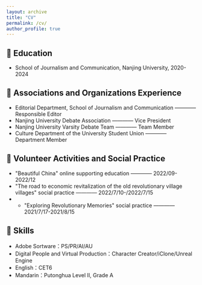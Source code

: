 ```yaml
---
layout: archive
title: "CV"
permalink: /cv/
author_profile: true
---
```



## 📕 Education
- School of Journalism and Communication, Nanjing University, 2020-2024

## 🚩 Associations and Organizations Experience
- Editorial Department, School of Journalism and Communication ———— Responsible Editor
- Nanjing University Debate Association ———— Vice President
- Nanjing University Varsity Debate Team ———— Team Member
- Culture Department of the University Student Union ———— Department Member

## 👣 Volunteer Activities and Social Practice
- "Beautiful China" online supporting education ———— 2022/09-2022/12
- "The road to economic revitalization of the old revolutionary village villages" social practice ———— 2022/7/10-/2022/7/15
- - "Exploring Revolutionary Memories" social practice ———— 2021/7/17-2021/8/15

## 🔧 Skills
- Adobe Sortware：PS/PR/AI/AU
- Digital People and Virtual Production：Character Creator/iClone/Unreal Engine
- English：CET6
- Mandarin：Putonghua Level II, Grade A

